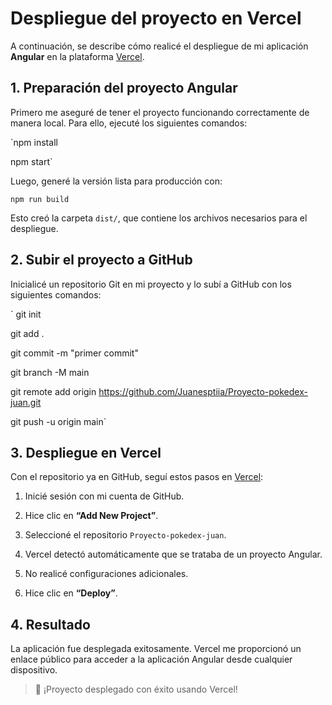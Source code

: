 # Despliegue del proyecto en Vercel

A continuación, se describe cómo realicé el despliegue de mi aplicación **Angular** en la plataforma [Vercel](https://vercel.com).


## 1. Preparación del proyecto Angular

Primero me aseguré de tener el proyecto funcionando correctamente de manera local. Para ello, ejecuté los siguientes comandos:




`npm install

npm start` 

Luego, generé la versión lista para producción con:



`npm run build` 

Esto creó la carpeta `dist/`, que contiene los archivos necesarios para el despliegue.

## 2. Subir el proyecto a GitHub
Inicialicé un repositorio Git en mi proyecto y lo subí a GitHub con los siguientes comandos:


`
git init

git add .

git commit -m "primer commit"

git branch -M main

git remote add origin https://github.com/Juanesptiia/Proyecto-pokedex-juan.git

git push -u origin main`


## 3. Despliegue en Vercel

Con el repositorio ya en GitHub, seguí estos pasos en [Vercel](https://vercel.com):

1.  Inicié sesión con mi cuenta de GitHub.
    
2.  Hice clic en **“Add New Project”**.
    
3.  Seleccioné el repositorio `Proyecto-pokedex-juan`.
    
4.  Vercel detectó automáticamente que se trataba de un proyecto Angular.
    
5.  No realicé configuraciones adicionales.
    
6.  Hice clic en **“Deploy”**.

## 4. Resultado

La aplicación fue desplegada exitosamente. Vercel me proporcionó un enlace público para acceder a la aplicación Angular desde cualquier dispositivo.

> 🚀 ¡Proyecto desplegado con éxito usando Vercel!




